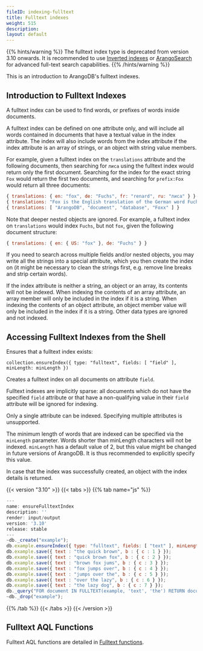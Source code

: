 ```yaml
---
fileID: indexing-fulltext
title: Fulltext indexes
weight: 515
description: 
layout: default
---
```

{{% hints/warning %}}
The fulltext index type is deprecated from version 3.10 onwards.
It is recommended to use [Inverted indexes](indexing-inverted) or
[ArangoSearch](../arangosearch/) for advanced full-text search capabilities.
{{% /hints/warning %}}

This is an introduction to ArangoDB's fulltext indexes.

## Introduction to Fulltext Indexes

A fulltext index can be used to find words, or prefixes of words inside documents.

A fulltext index can be defined on one attribute only, and will include all words contained in
documents that have a textual value in the index attribute. The index
will also include words from the index attribute if the index attribute is an array of
strings, or an object with string value members.

For example, given a fulltext index on the `translations` attribute and the following
documents, then searching for `лиса` using the fulltext index would return only the
first document. Searching for the index for the exact string `Fox` would return the first
two documents, and searching for `prefix:Fox` would return all three documents:

```js
{ translations: { en: "fox", de: "Fuchs", fr: "renard", ru: "лиса" } }
{ translations: "Fox is the English translation of the German word Fuchs" }
{ translations: [ "ArangoDB", "document", "database", "Foxx" ] }
```

Note that deeper nested objects are ignored. For example, a fulltext index on
`translations` would index `Fuchs`, but not `fox`, given the following document
structure:

```js
{ translations: { en: { US: "fox" }, de: "Fuchs" } }
```

If you need to search across multiple fields and/or nested objects, you may write
all the strings into a special attribute, which you then create the index on
(it might be necessary to clean the strings first, e.g. remove line breaks and
strip certain words).

If the index attribute is neither a string, an object or an array, its contents will
not be indexed. When indexing the contents of an array attribute, an array member will
only be included in the index if it is a string. When indexing the contents of an object
attribute, an object member value will only be included in the index if it is a string.
Other data types are ignored and not indexed.


## Accessing Fulltext Indexes from the Shell

Ensures that a fulltext index exists:

`collection.ensureIndex({ type: "fulltext", fields: [ "field" ], minLength: minLength })`

Creates a fulltext index on all documents on attribute `field`.

Fulltext indexes are implicitly sparse: all documents which do not have
the specified `field` attribute or that have a non-qualifying value in their
`field` attribute will be ignored for indexing.

Only a single attribute can be indexed. Specifying multiple attributes is
unsupported.

The minimum length of words that are indexed can be specified via the
`minLength` parameter. Words shorter than minLength characters will
not be indexed. `minLength` has a default value of 2, but this value might
be changed in future versions of ArangoDB. It is thus recommended to explicitly
specify this value.

In case that the index was successfully created, an object with the index
details is returned.


 {{< version "3.10" >}}
{{< tabs >}}
{{% tab name="js" %}}
```js
---
name: ensureFulltextIndex
description: ''
render: input/output
version: '3.10'
release: stable
---
~db._create("example");
db.example.ensureIndex({ type: "fulltext", fields: [ "text" ], minLength: 3 });
db.example.save({ text : "the quick brown", b : { c : 1 } });
db.example.save({ text : "quick brown fox", b : { c : 2 } });
db.example.save({ text : "brown fox jums", b : { c : 3 } });
db.example.save({ text : "fox jumps over", b : { c : 4 } });
db.example.save({ text : "jumps over the", b : { c : 5 } });
db.example.save({ text : "over the lazy", b : { c : 6 } });
db.example.save({ text : "the lazy dog", b : { c : 7 } });
db._query("FOR document IN FULLTEXT(example, 'text', 'the') RETURN document");
~db._drop("example");
```
{{% /tab %}}
{{< /tabs >}}
{{< /version >}}
 



## Fulltext AQL Functions

Fulltext AQL functions are detailed in [Fulltext functions](../../aql/functions/functions-fulltext).
